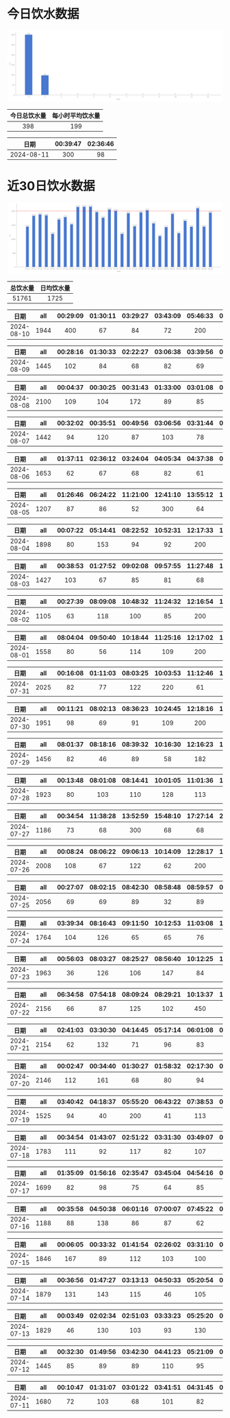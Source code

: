 # 今日饮水数据

<div align=center>
<img src="today.png" style="zoom: 100%;" />

| 今日总饮水量 | 每小时平均饮水量 |
| :----: | :----: |
| 398 | 199 |
</div>

| 日期 | 00:39:47 | 02:36:46 |
| :----: | :----: | :----: |
| 2024-08-11 | 300 | 98 |

# 近30日饮水数据

<div align=center>
<img src="30.png"style="zoom: 100%;" />

| 总饮水量 | 日均饮水量 |
| :----: | :----: |
| 51761 | 1725 |
</div>

| 日期 | all | 00:29:09 | 01:30:11 | 03:29:27 | 03:43:09 | 05:46:33 | 07:17:40 | 07:42:09 | 07:52:04 | 09:34:59 | 10:07:40 | 16:45:22 | 17:27:07 | 18:23:44 | 18:59:34 | 19:18:08 | 20:58:32 |
| :----: | :----: | :----: | :----: | :----: | :----: | :----: | :----: | :----: | :----: | :----: | :----: | :----: | :----: | :----: | :----: | :----: | :----: |
| 2024-08-10 | 1944 | 400 | 67 | 84 | 72 | 200 | 127 | 122 | 72 | 69 | 57 | 68 | 102 | 78 | 300 | 37 | 89 |

| 日期 | all | 00:28:16 | 01:30:33 | 02:22:27 | 03:06:38 | 03:39:56 | 04:38:18 | 05:42:47 | 06:53:27 | 07:00:27 | 07:51:00 | 08:35:05 | 16:51:52 | 20:04:42 | 20:54:40 | 21:21:48 |
| :----: | :----: | :----: | :----: | :----: | :----: | :----: | :----: | :----: | :----: | :----: | :----: | :----: | :----: | :----: | :----: | :----: |
| 2024-08-09 | 1445 | 102 | 84 | 68 | 82 | 69 | 97 | 200 | 78 | 110 | 69 | 48 | 76 | 200 | 90 | 72 |

| 日期 | all | 00:04:37 | 00:30:25 | 00:31:43 | 01:33:00 | 03:01:08 | 04:12:29 | 05:24:37 | 06:00:14 | 06:19:57 | 07:13:37 | 07:49:20 | 08:42:15 | 13:45:13 | 16:23:12 | 18:10:26 | 19:27:39 | 20:51:55 | 22:31:06 | 22:41:09 | 23:51:33 |
| :----: | :----: | :----: | :----: | :----: | :----: | :----: | :----: | :----: | :----: | :----: | :----: | :----: | :----: | :----: | :----: | :----: | :----: | :----: | :----: | :----: | :----: |
| 2024-08-08 | 2100 | 109 | 104 | 172 | 89 | 85 | 98 | 103 | 200 | 105 | 72 | 88 | 65 | 87 | 87 | 200 | 52 | 106 | 67 | 111 | 100 |

| 日期 | all | 00:32:02 | 00:35:51 | 00:49:56 | 03:06:56 | 03:31:44 | 06:32:48 | 12:50:02 | 16:48:19 | 18:18:22 | 20:03:57 | 20:30:18 | 22:36:22 |
| :----: | :----: | :----: | :----: | :----: | :----: | :----: | :----: | :----: | :----: | :----: | :----: | :----: | :----: |
| 2024-08-07 | 1442 | 94 | 120 | 87 | 103 | 78 | 200 | 79 | 93 | 200 | 85 | 103 | 200 |

| 日期 | all | 01:37:11 | 02:36:12 | 03:24:04 | 04:05:34 | 04:37:38 | 05:23:08 | 05:53:42 | 07:50:20 | 08:17:51 | 18:00:28 | 18:42:14 | 19:02:24 | 20:29:19 | 22:41:25 | 22:41:47 |
| :----: | :----: | :----: | :----: | :----: | :----: | :----: | :----: | :----: | :----: | :----: | :----: | :----: | :----: | :----: | :----: | :----: |
| 2024-08-06 | 1653 | 62 | 67 | 68 | 82 | 61 | 52 | 200 | 78 | 60 | 300 | 66 | 49 | 120 | 300 | 88 |

| 日期 | all | 01:26:46 | 06:24:22 | 11:21:00 | 12:41:10 | 13:55:12 | 15:06:18 | 15:35:09 | 16:32:14 | 17:15:48 | 20:28:14 | 22:39:44 |
| :----: | :----: | :----: | :----: | :----: | :----: | :----: | :----: | :----: | :----: | :----: | :----: | :----: |
| 2024-08-05 | 1207 | 87 | 86 | 52 | 300 | 64 | 57 | 62 | 86 | 42 | 71 | 300 |

| 日期 | all | 00:07:22 | 05:14:41 | 08:22:52 | 10:52:31 | 12:17:33 | 17:22:01 | 18:45:39 | 19:13:37 | 20:59:47 | 22:33:14 | 22:47:04 | 23:08:23 |
| :----: | :----: | :----: | :----: | :----: | :----: | :----: | :----: | :----: | :----: | :----: | :----: | :----: | :----: |
| 2024-08-04 | 1898 | 80 | 153 | 94 | 92 | 200 | 500 | 131 | 88 | 75 | 300 | 100 | 85 |

| 日期 | all | 00:38:53 | 01:27:52 | 09:02:08 | 09:57:55 | 11:27:48 | 12:54:39 | 16:25:37 | 18:16:49 | 20:11:59 | 20:56:03 | 21:45:50 | 23:07:13 |
| :----: | :----: | :----: | :----: | :----: | :----: | :----: | :----: | :----: | :----: | :----: | :----: | :----: | :----: |
| 2024-08-03 | 1427 | 103 | 67 | 85 | 81 | 68 | 300 | 112 | 89 | 300 | 78 | 103 | 41 |

| 日期 | all | 00:27:39 | 08:09:08 | 10:48:32 | 11:24:32 | 12:16:54 | 13:01:50 | 15:03:16 | 20:59:02 | 21:45:48 | 22:30:19 |
| :----: | :----: | :----: | :----: | :----: | :----: | :----: | :----: | :----: | :----: | :----: | :----: |
| 2024-08-02 | 1105 | 63 | 118 | 100 | 85 | 200 | 88 | 136 | 82 | 121 | 112 |

| 日期 | all | 08:04:04 | 09:50:40 | 10:18:44 | 11:25:16 | 12:17:02 | 13:02:16 | 13:21:46 | 15:14:24 | 16:02:22 | 17:00:40 | 17:31:42 | 19:39:35 | 20:09:57 | 20:23:31 | 21:11:17 | 22:01:55 |
| :----: | :----: | :----: | :----: | :----: | :----: | :----: | :----: | :----: | :----: | :----: | :----: | :----: | :----: | :----: | :----: | :----: | :----: |
| 2024-08-01 | 1558 | 80 | 56 | 114 | 109 | 200 | 68 | 82 | 93 | 63 | 98 | 86 | 76 | 81 | 65 | 200 | 87 |

| 日期 | all | 00:16:08 | 01:11:03 | 08:03:25 | 10:03:53 | 11:12:46 | 12:42:14 | 13:01:44 | 14:09:53 | 14:40:53 | 15:01:22 | 17:32:30 | 18:41:05 | 19:38:58 | 21:35:22 | 22:03:10 | 22:26:16 | 22:45:36 | 23:11:41 |
| :----: | :----: | :----: | :----: | :----: | :----: | :----: | :----: | :----: | :----: | :----: | :----: | :----: | :----: | :----: | :----: | :----: | :----: | :----: | :----: |
| 2024-07-31 | 2025 | 82 | 77 | 122 | 220 | 61 | 200 | 87 | 134 | 68 | 112 | 63 | 102 | 81 | 300 | 62 | 154 | 63 | 37 |

| 日期 | all | 00:11:21 | 08:02:13 | 08:36:23 | 10:24:45 | 12:18:16 | 13:03:10 | 14:00:53 | 15:58:05 | 16:18:26 | 17:49:41 | 18:17:47 | 19:35:47 | 19:49:03 | 20:16:56 | 21:43:37 | 21:46:27 | 21:58:32 | 23:18:14 |
| :----: | :----: | :----: | :----: | :----: | :----: | :----: | :----: | :----: | :----: | :----: | :----: | :----: | :----: | :----: | :----: | :----: | :----: | :----: | :----: |
| 2024-07-30 | 1951 | 98 | 69 | 91 | 109 | 200 | 63 | 96 | 82 | 115 | 121 | 78 | 104 | 81 | 85 | 300 | 101 | 86 | 72 |

| 日期 | all | 08:01:37 | 08:18:16 | 08:39:32 | 10:16:30 | 12:16:23 | 13:03:14 | 13:42:28 | 14:41:35 | 15:15:32 | 17:01:07 | 17:22:13 | 17:33:01 | 18:53:53 | 21:30:22 | 21:58:37 | 22:51:19 |
| :----: | :----: | :----: | :----: | :----: | :----: | :----: | :----: | :----: | :----: | :----: | :----: | :----: | :----: | :----: | :----: | :----: | :----: |
| 2024-07-29 | 1456 | 82 | 46 | 89 | 58 | 182 | 86 | 67 | 81 | 115 | 103 | 89 | 82 | 77 | 100 | 101 | 98 |

| 日期 | all | 00:13:48 | 08:01:08 | 08:14:41 | 10:01:05 | 11:01:36 | 12:19:50 | 13:01:48 | 13:52:01 | 14:17:38 | 15:11:51 | 16:13:29 | 16:35:48 | 18:02:18 | 18:46:45 | 20:24:31 | 21:42:24 | 22:13:59 | 22:28:09 |
| :----: | :----: | :----: | :----: | :----: | :----: | :----: | :----: | :----: | :----: | :----: | :----: | :----: | :----: | :----: | :----: | :----: | :----: | :----: | :----: |
| 2024-07-28 | 1923 | 80 | 103 | 110 | 128 | 113 | 300 | 82 | 85 | 103 | 73 | 92 | 103 | 76 | 53 | 78 | 77 | 67 | 200 |

| 日期 | all | 00:34:54 | 11:38:28 | 13:52:59 | 15:48:10 | 17:27:14 | 20:46:46 | 21:45:12 | 21:54:32 | 22:47:43 | 23:50:50 |
| :----: | :----: | :----: | :----: | :----: | :----: | :----: | :----: | :----: | :----: | :----: | :----: |
| 2024-07-27 | 1186 | 73 | 68 | 300 | 68 | 68 | 300 | 28 | 116 | 102 | 63 |

| 日期 | all | 00:08:24 | 08:06:22 | 09:06:13 | 10:14:09 | 12:28:17 | 13:03:00 | 13:48:09 | 14:31:07 | 15:15:56 | 15:30:11 | 16:42:31 | 17:36:08 | 18:13:13 | 18:47:31 | 19:26:13 | 20:20:20 | 22:11:47 | 23:22:10 | 23:59:24 | 23:59:36 |
| :----: | :----: | :----: | :----: | :----: | :----: | :----: | :----: | :----: | :----: | :----: | :----: | :----: | :----: | :----: | :----: | :----: | :----: | :----: | :----: | :----: | :----: |
| 2024-07-26 | 2008 | 108 | 67 | 122 | 62 | 200 | 72 | 106 | 105 | 87 | 92 | 84 | 82 | 26 | 98 | 108 | 103 | 300 | 68 | 106 | 12 |

| 日期 | all | 00:27:07 | 08:02:15 | 08:42:30 | 08:58:48 | 08:59:57 | 09:07:33 | 09:28:35 | 10:13:17 | 11:31:36 | 12:28:30 | 14:36:51 | 14:52:35 | 15:17:20 | 16:20:15 | 16:55:42 | 18:48:37 | 20:04:06 | 22:02:00 | 23:32:26 |
| :----: | :----: | :----: | :----: | :----: | :----: | :----: | :----: | :----: | :----: | :----: | :----: | :----: | :----: | :----: | :----: | :----: | :----: | :----: | :----: | :----: |
| 2024-07-25 | 2056 | 69 | 69 | 89 | 32 | 89 | 78 | 168 | 82 | 61 | 300 | 89 | 78 | 74 | 137 | 62 | 90 | 86 | 300 | 103 |

| 日期 | all | 03:39:34 | 08:16:43 | 09:11:50 | 10:12:53 | 11:03:08 | 12:18:25 | 13:02:31 | 13:34:14 | 14:24:05 | 15:13:39 | 15:45:58 | 18:52:15 | 20:03:56 | 21:36:21 | 21:59:04 | 22:19:46 | 23:51:17 |
| :----: | :----: | :----: | :----: | :----: | :----: | :----: | :----: | :----: | :----: | :----: | :----: | :----: | :----: | :----: | :----: | :----: | :----: | :----: |
| 2024-07-24 | 1764 | 104 | 126 | 65 | 65 | 76 | 154 | 79 | 114 | 66 | 76 | 130 | 76 | 67 | 300 | 84 | 97 | 85 |

| 日期 | all | 00:56:03 | 08:03:27 | 08:25:27 | 08:56:40 | 10:12:25 | 12:17:16 | 13:02:54 | 14:24:41 | 14:49:53 | 16:40:23 | 19:02:21 | 20:04:46 | 20:30:38 | 20:56:11 | 21:31:27 | 22:26:58 | 22:45:29 | 23:07:44 | 23:22:02 | 23:53:15 |
| :----: | :----: | :----: | :----: | :----: | :----: | :----: | :----: | :----: | :----: | :----: | :----: | :----: | :----: | :----: | :----: | :----: | :----: | :----: | :----: | :----: | :----: |
| 2024-07-23 | 1963 | 36 | 126 | 106 | 147 | 84 | 200 | 81 | 66 | 78 | 89 | 86 | 300 | 132 | 77 | 103 | 66 | 52 | 30 | 24 | 80 |

| 日期 | all | 06:34:58 | 07:54:18 | 08:09:24 | 08:29:21 | 10:13:37 | 11:01:21 | 13:03:32 | 14:36:31 | 15:14:27 | 16:34:49 | 17:39:18 | 18:49:33 | 19:44:49 | 20:26:40 | 22:01:00 | 22:25:36 | 23:19:40 |
| :----: | :----: | :----: | :----: | :----: | :----: | :----: | :----: | :----: | :----: | :----: | :----: | :----: | :----: | :----: | :----: | :----: | :----: | :----: |
| 2024-07-22 | 2156 | 66 | 87 | 125 | 102 | 450 | 155 | 104 | 113 | 114 | 159 | 69 | 62 | 67 | 87 | 200 | 96 | 100 |

| 日期 | all | 02:41:03 | 03:30:30 | 04:14:45 | 05:17:14 | 06:01:08 | 06:58:58 | 07:45:32 | 08:35:20 | 09:06:42 | 16:02:55 | 17:27:57 | 19:09:54 | 19:40:03 | 20:26:12 | 20:35:15 | 20:53:52 | 21:23:25 | 21:57:02 | 22:15:06 | 22:22:23 | 23:21:44 | 23:39:06 | 23:57:26 |
| :----: | :----: | :----: | :----: | :----: | :----: | :----: | :----: | :----: | :----: | :----: | :----: | :----: | :----: | :----: | :----: | :----: | :----: | :----: | :----: | :----: | :----: | :----: | :----: | :----: |
| 2024-07-21 | 2154 | 62 | 132 | 71 | 96 | 83 | 86 | 71 | 250 | 54 | 72 | 87 | 300 | 87 | 47 | 67 | 52 | 82 | 89 | 103 | 68 | 80 | 72 | 43 |

| 日期 | all | 00:02:47 | 00:34:40 | 01:30:27 | 01:58:32 | 02:17:30 | 03:02:23 | 03:40:52 | 04:07:27 | 05:37:10 | 06:02:10 | 06:23:16 | 06:59:14 | 07:30:10 | 08:25:13 | 08:33:54 | 18:06:28 | 18:53:37 | 21:12:04 | 21:44:39 | 23:57:33 |
| :----: | :----: | :----: | :----: | :----: | :----: | :----: | :----: | :----: | :----: | :----: | :----: | :----: | :----: | :----: | :----: | :----: | :----: | :----: | :----: | :----: | :----: |
| 2024-07-20 | 2146 | 112 | 161 | 68 | 80 | 94 | 71 | 78 | 83 | 200 | 114 | 88 | 82 | 50 | 61 | 47 | 100 | 99 | 95 | 63 | 400 |

| 日期 | all | 03:40:42 | 04:18:37 | 05:55:20 | 06:43:22 | 07:38:53 | 08:18:02 | 08:36:20 | 09:05:09 | 17:20:38 | 18:22:00 | 20:36:21 | 21:27:06 | 21:43:29 | 22:21:00 | 23:10:36 |
| :----: | :----: | :----: | :----: | :----: | :----: | :----: | :----: | :----: | :----: | :----: | :----: | :----: | :----: | :----: | :----: | :----: |
| 2024-07-19 | 1525 | 94 | 40 | 200 | 41 | 113 | 109 | 78 | 66 | 68 | 250 | 54 | 60 | 161 | 110 | 81 |

| 日期 | all | 00:34:54 | 01:43:07 | 02:51:22 | 03:31:30 | 03:49:07 | 04:39:27 | 06:09:14 | 06:22:56 | 07:24:45 | 16:53:14 | 18:08:48 | 18:52:21 | 20:58:29 | 21:15:24 | 22:33:04 | 23:17:50 |
| :----: | :----: | :----: | :----: | :----: | :----: | :----: | :----: | :----: | :----: | :----: | :----: | :----: | :----: | :----: | :----: | :----: | :----: |
| 2024-07-18 | 1783 | 111 | 92 | 117 | 82 | 107 | 87 | 200 | 64 | 81 | 96 | 300 | 82 | 81 | 97 | 99 | 87 |

| 日期 | all | 01:35:09 | 01:56:16 | 02:35:47 | 03:45:04 | 04:54:16 | 05:29:26 | 06:25:10 | 07:13:01 | 07:31:31 | 08:34:32 | 17:55:40 | 19:45:10 | 20:32:41 | 21:24:48 | 21:48:44 | 22:51:04 | 23:31:27 |
| :----: | :----: | :----: | :----: | :----: | :----: | :----: | :----: | :----: | :----: | :----: | :----: | :----: | :----: | :----: | :----: | :----: | :----: | :----: |
| 2024-07-17 | 1699 | 82 | 98 | 75 | 64 | 85 | 67 | 68 | 78 | 64 | 200 | 111 | 89 | 96 | 88 | 69 | 186 | 179 |

| 日期 | all | 00:35:58 | 04:50:38 | 06:01:16 | 07:00:07 | 07:45:22 | 08:08:13 | 08:26:32 | 19:17:27 | 19:35:28 | 20:33:39 | 20:56:14 | 22:26:56 | 22:54:12 |
| :----: | :----: | :----: | :----: | :----: | :----: | :----: | :----: | :----: | :----: | :----: | :----: | :----: | :----: | :----: |
| 2024-07-16 | 1188 | 88 | 138 | 86 | 87 | 62 | 98 | 63 | 84 | 103 | 86 | 103 | 101 | 89 |

| 日期 | all | 00:06:05 | 00:33:32 | 01:41:54 | 02:26:02 | 03:31:10 | 04:16:45 | 05:30:21 | 06:07:45 | 07:19:26 | 17:05:01 | 18:20:46 | 19:01:45 | 19:36:18 | 20:00:47 | 20:24:36 | 21:35:55 | 22:33:18 | 23:28:00 |
| :----: | :----: | :----: | :----: | :----: | :----: | :----: | :----: | :----: | :----: | :----: | :----: | :----: | :----: | :----: | :----: | :----: | :----: | :----: | :----: |
| 2024-07-15 | 1846 | 167 | 89 | 112 | 103 | 100 | 97 | 106 | 85 | 86 | 74 | 200 | 74 | 86 | 97 | 66 | 131 | 89 | 84 |

| 日期 | all | 00:36:56 | 01:47:27 | 03:13:13 | 04:50:33 | 05:20:54 | 06:08:17 | 07:43:38 | 08:33:09 | 08:49:51 | 19:00:26 | 20:26:27 | 20:43:20 | 21:31:24 | 22:57:13 | 23:40:46 |
| :----: | :----: | :----: | :----: | :----: | :----: | :----: | :----: | :----: | :----: | :----: | :----: | :----: | :----: | :----: | :----: | :----: |
| 2024-07-14 | 1879 | 131 | 143 | 115 | 46 | 105 | 89 | 97 | 300 | 87 | 300 | 63 | 103 | 130 | 85 | 85 |

| 日期 | all | 00:03:49 | 02:02:34 | 02:51:03 | 03:33:23 | 05:25:20 | 06:52:24 | 07:09:42 | 07:09:59 | 07:49:22 | 08:44:15 | 15:44:37 | 17:54:44 | 18:15:55 | 19:08:07 | 21:04:47 | 22:15:10 |
| :----: | :----: | :----: | :----: | :----: | :----: | :----: | :----: | :----: | :----: | :----: | :----: | :----: | :----: | :----: | :----: | :----: | :----: |
| 2024-07-13 | 1829 | 46 | 130 | 103 | 93 | 130 | 103 | 88 | 117 | 87 | 200 | 66 | 300 | 104 | 68 | 115 | 79 |

| 日期 | all | 00:32:30 | 01:49:56 | 03:42:30 | 04:41:23 | 05:21:09 | 06:08:47 | 07:49:21 | 17:18:57 | 18:11:04 | 18:15:51 | 20:35:06 | 21:05:58 | 23:09:51 |
| :----: | :----: | :----: | :----: | :----: | :----: | :----: | :----: | :----: | :----: | :----: | :----: | :----: | :----: | :----: |
| 2024-07-12 | 1445 | 85 | 89 | 89 | 110 | 95 | 66 | 47 | 105 | 300 | 125 | 85 | 114 | 135 |

| 日期 | all | 00:10:47 | 01:31:07 | 03:01:22 | 03:41:51 | 04:31:45 | 05:30:23 | 06:39:22 | 08:52:46 | 16:32:26 | 18:15:29 | 18:39:14 | 19:11:08 | 20:34:32 | 22:22:52 |
| :----: | :----: | :----: | :----: | :----: | :----: | :----: | :----: | :----: | :----: | :----: | :----: | :----: | :----: | :----: | :----: |
| 2024-07-11 | 1680 | 72 | 103 | 68 | 101 | 82 | 81 | 112 | 300 | 89 | 157 | 121 | 89 | 105 | 200 |


